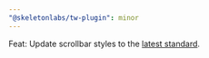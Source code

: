 ```yaml
---
"@skeletonlabs/tw-plugin": minor
---
```


Feat: Update scrollbar styles to the [latest standard](https://developer.chrome.com/docs/css-ui/scrollbar-styling).
